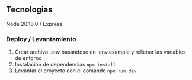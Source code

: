 ## Tecnologias
Node 20.18.0 / Express

### Deploy / Levantamiento
1. Crear archivo .env basandose en .env.example y rellenar las variables de entorno
2. Instalación de dependencias ``npm install``
3. Levantar el proyecto con el comando ``npm run dev``